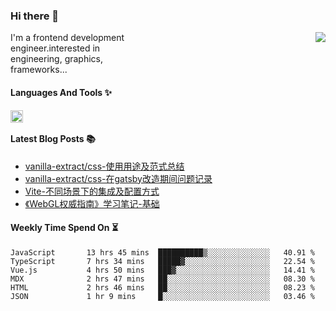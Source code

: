 <!--
**zhaohuanyuu/zhaohuanyuu** is a ✨ _special_ ✨ repository because its `README.md` (this file) appears on your GitHub profile.
-->

### Hi there 👋

<picture>
  <source media="(prefers-color-scheme: dark)" srcset="https://github-readme-stats.vercel.app/api?username=zhaohuanyuu&count_private=true&show_icons=true&theme=city_lights&hide_title=true">
  <img align="right" src="https://github-readme-stats.vercel.app/api?username=zhaohuanyuu&count_private=true&show_icons=true&hide_title=true">
</picture>

<p align="left" style="width:40%">I'm a frontend development engineer.interested in engineering, graphics, frameworks...</p>

#### Languages And Tools ✨

<img align="left" height="20" src="https://skillicons.dev/icons?i=js,ts,nodejs,react,vue,gatsby,materialui,graphql,nestjs,electron,flutter" />

</br>

#### Latest Blog Posts 📚
<!-- BLOG-POST-LIST:START -->
- [vanilla-extract/css-使用用途及范式总结](https://zhy.gatsbyjs.io/blog/vanilla-usage)
- [vanilla-extract/css-在gatsby改造期间问题记录](https://zhy.gatsbyjs.io/blog/vanilla-order-conflict)
- [Vite-不同场景下的集成及配置方式](https://zhy.gatsbyjs.io/blog/vite-integrations)
- [《WebGL权威指南》学习笔记-基础](https://zhy.gatsbyjs.io/blog/webgl-basic)
<!-- BLOG-POST-LIST:END -->

#### Weekly Time Spend On ⏳
<!--START_SECTION:waka-->

```text
JavaScript       13 hrs 45 mins  ██████████▒░░░░░░░░░░░░░░   40.91 %
TypeScript       7 hrs 34 mins   █████▓░░░░░░░░░░░░░░░░░░░   22.54 %
Vue.js           4 hrs 50 mins   ███▓░░░░░░░░░░░░░░░░░░░░░   14.41 %
MDX              2 hrs 47 mins   ██░░░░░░░░░░░░░░░░░░░░░░░   08.30 %
HTML             2 hrs 46 mins   ██░░░░░░░░░░░░░░░░░░░░░░░   08.23 %
JSON             1 hr 9 mins     █░░░░░░░░░░░░░░░░░░░░░░░░   03.46 %
```

<!--END_SECTION:waka-->
